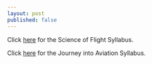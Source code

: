 ```yaml
---
layout: post
published: false
---
```


Click [here](https://cdn.fbsbx.com/v/t59.2708-21/39358429_251795762208468_2007800273468129280_n.pdf/Syllabus-for-Science-of-Flight-Fall-2018.pdf?_nc_cat=0&oh=3fd647246ee1030e4dbe0bef664979ae&oe=5B800A98&dl=1) for the Science of Flight Syllabus.

Click [here](https://cdn.fbsbx.com/v/t59.2708-21/39850412_302989263616173_1747659086511472640_n.pdf/Syllabus-for-Journey-Into-Aviation-History-Fall-2018.pdf?_nc_cat=0&oh=204cc606bdd6a3cd7932b281051fe84d&oe=5B80671D&dl=1) for the Journey into Aviation Syllabus.